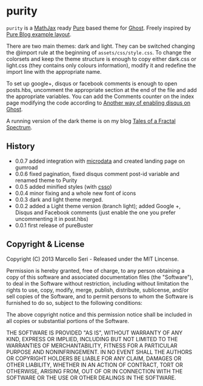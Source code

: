 # purity

`purity` is a  [MathJax](http://www.mathjax.org) ready [Pure](http://purecss.io) based theme for [Ghost](http://github.com/tryghost/ghost/).
Freely inspired by [Pure Blog example layout](http://purecss.io/layouts/).

There are two main themes: dark and light. They can be switched changing the @import rule at the beginning of `assets/css/style.css`.
To change the colorsets and keep the theme structure is enough to copy either dark.css or light.css (they contains only colours information), modify it and redefine the import line with the appropriate name.

To set up google+, disqus or facebook comments is enough to open posts.hbs, uncomment the appropriate section at the end of the file and add the appropriate variables. You can add the Comments counter on the index page modifying the code according to [Another way of enabling disqus on Ghost](http://blog.reggiesuplido.com/another-way-of-enabling-disqus-on-ghost/).

A running version of the dark theme is on my blog [Tales of a Fractal Spectrum](http://ghost.mseri.me).

## History

- 0.0.7 added integration with [microdata](https://support.google.com/webmasters/answer/176035?hl=en) and created landing page on gumroad
- 0.0.6 fixed pagination, fixed disqus comment post-id variable and renamed theme to Purity
- 0.0.5 added minified styles (with [csso](http://css.github.io/csso/)) 
- 0.0.4 minor fixing and a whole new font of icons
- 0.0.3 dark and light theme merged. 
- 0.0.2 added a Light theme version (branch light); added Google +, Disqus and Facebook comments (just enable the one you prefer uncommenting it in post.hbs)
- 0.0.1 first release of pureBuster

## Copyright & License

Copyright (C) 2013 Marcello Seri - Released under the MIT Lincense.

Permission is hereby granted, free of charge, to any person obtaining a copy of this software and associated documentation files (the "Software"), to deal in the Software without restriction, including without limitation the rights to use, copy, modify, merge, publish, distribute, sublicense, and/or sell copies of the Software, and to permit persons to whom the Software is furnished to do so, subject to the following conditions:

The above copyright notice and this permission notice shall be included in all copies or substantial portions of the Software.

THE SOFTWARE IS PROVIDED "AS IS", WITHOUT WARRANTY OF ANY KIND, EXPRESS OR IMPLIED, INCLUDING BUT NOT LIMITED TO THE WARRANTIES OF MERCHANTABILITY, FITNESS FOR A PARTICULAR PURPOSE AND
NONINFRINGEMENT. IN NO EVENT SHALL THE AUTHORS OR COPYRIGHT HOLDERS BE LIABLE FOR ANY CLAIM, DAMAGES OR OTHER LIABILITY, WHETHER IN AN ACTION OF CONTRACT, TORT OR OTHERWISE, ARISING FROM, OUT OF OR IN CONNECTION WITH THE SOFTWARE OR THE USE OR OTHER DEALINGS IN THE SOFTWARE.
